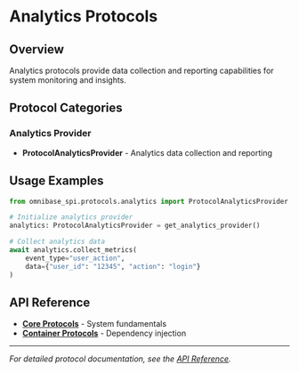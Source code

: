 # Analytics Protocols

## Overview

Analytics protocols provide data collection and reporting capabilities for system monitoring and insights.

## Protocol Categories

### Analytics Provider
- **ProtocolAnalyticsProvider** - Analytics data collection and reporting

## Usage Examples

```python
from omnibase_spi.protocols.analytics import ProtocolAnalyticsProvider

# Initialize analytics provider
analytics: ProtocolAnalyticsProvider = get_analytics_provider()

# Collect analytics data
await analytics.collect_metrics(
    event_type="user_action",
    data={"user_id": "12345", "action": "login"}
)
```

## API Reference

- **[Core Protocols](core.md)** - System fundamentals
- **[Container Protocols](container.md)** - Dependency injection

---

*For detailed protocol documentation, see the [API Reference](README.md).*

